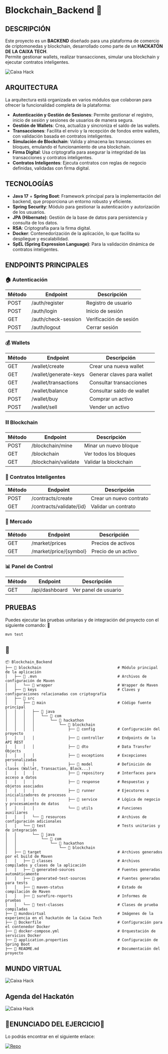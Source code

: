 # Blockchain_Backend 🚀

## DESCRIPCIÓN
Este proyecto es un **BACKEND** diseñado para una plataforma de comercio de criptomonedas y blockchain, desarrollado como parte de un **HACKATÓN DE LA CAIXA TECH**.  
Permite gestionar wallets, realizar transacciones, simular una blockchain y ejecutar contratos inteligentes.

![Caixa Hack](mundovirtual/caixa%20hack.png)


## ARQUITECTURA
La arquitectura está organizada en varios módulos que colaboran para ofrecer la funcionalidad completa de la plataforma:

- **Autenticación y Gestión de Sesiones**: Permite gestionar el registro, inicio de sesión y sesiones de usuarios de manera segura.
- **Gestión de Wallets**: Crea, actualiza y sincroniza el saldo de las wallets.
- **Transacciones**: Facilita el envío y la recepción de fondos entre wallets, con validación basada en contratos inteligentes.
- **Simulación de Blockchain**: Valida y almacena las transacciones en bloques, emulando el funcionamiento de una blockchain.
- **Firma Digital**: Usa criptografía para asegurar la integridad de las transacciones y contratos inteligentes.
- **Contratos Inteligentes**: Ejecuta contratos con reglas de negocio definidas, validadas con firma digital.

## TECNOLOGÍAS

- **Java 17** + **Spring Boot**: Framework principal para la implementación del backend, que proporciona un entorno robusto y eficiente.
- **Spring Security**: Módulo para gestionar la autenticación y autorización de los usuarios.
- **JPA (Hibernate)**: Gestión de la base de datos para persistencia y consulta de los datos.
- **RSA**: Criptografía para la firma digital.
- **Docker**: Contenedorización de la aplicación, lo que facilita su despliegue y escalabilidad.
- **SpEL (Spring Expression Language)**: Para la validación dinámica de contratos inteligentes.

## ENDPOINTS PRINCIPALES

### 🏠 Autenticación
| Método | Endpoint               | Descripción               |
|--------|------------------------|---------------------------|
| POST   | /auth/register          | Registro de usuario       |
| POST   | /auth/login             | Inicio de sesión          |
| GET    | /auth/check-session     | Verificación de sesión    |
| POST   | /auth/logout            | Cerrar sesión             |

### 💰 Wallets
| Método | Endpoint               | Descripción               |
|--------|------------------------|---------------------------|
| GET    | /wallet/create          | Crear una nueva wallet    |
| GET    | /wallet/generate-keys   | Generar claves para wallet|
| GET    | /wallet/transactions    | Consultar transacciones   |
| GET    | /wallet/balance         | Consultar saldo de wallet |
| POST   | /wallet/buy             | Comprar un activo         |
| POST   | /wallet/sell            | Vender un activo          |

### ⛓️ Blockchain
| Método | Endpoint               | Descripción               |
|--------|------------------------|---------------------------|
| POST   | /blockchain/mine        | Minar un nuevo bloque     |
| GET    | /blockchain             | Ver todos los bloques     |
| GET    | /blockchain/validate    | Validar la blockchain     |

### 📝 Contratos Inteligentes
| Método | Endpoint               | Descripción               |
|--------|------------------------|---------------------------|
| POST   | /contracts/create       | Crear un nuevo contrato   |
| GET    | /contracts/validate/{id}| Validar un contrato       |

### 🏪 Mercado
| Método | Endpoint               | Descripción               |
|--------|------------------------|---------------------------|
| GET    | /market/prices          | Precios de activos        |
| GET    | /market/price/{symbol}  | Precio de un activo       |

### 📊 Panel de Control
| Método | Endpoint               | Descripción               |
|--------|------------------------|---------------------------|
| GET    | /api/dashboard          | Ver panel de usuario      |


## PRUEBAS

Puedes ejecutar las pruebas unitarias y de integración del proyecto con el siguiente comando: 🧪

```bash
mvn test 
```

## 📂

```plaintext
📦 Blockchain_Backend
├── 📁 blockchain                                  # Módulo principal de la aplicación
│   ├── 📁 .mvn                                    # Archivos de configuración de Maven
│   │   └── 📁 wrapper                             # Wrapper de Maven
│   ├── 📁 keys                                    # Claves y configuraciones relacionadas con criptografía
│   ├── 📁 src
│   │   ├── 📁 main                                # Código fuente principal
│   │   │   ├── 📁 java
│   │   │   │   └── 📁 com
│   │   │   │       └── 📁 hackathon
│   │   │   │           └── 📁 blockchain
│   │   │   │               ├── 📁 config          # Configuración del proyecto
│   │   │   │               ├── 📁 controller      # Endpoints de la API REST
│   │   │   │               ├── 📁 dto             # Data Transfer Objects
│   │   │   │               ├── 📁 exceptions      # Excepciones personalizadas
│   │   │   │               ├── 📁 model           # Definición de clases (Wallet, Transaction, Block...)
│   │   │   │               ├── 📁 repository      # Interfaces para acceso a datos
│   │   │   │               ├── 📁 response        # Respuestas y objetos asociados
│   │   │   │               ├── 📁 runner          # Ejecutores o inicializadores de procesos
│   │   │   │               ├── 📁 service         # Lógica de negocio y procesamiento de datos
│   │   │   │               └── 📁 utils           # Funciones auxiliares
│   │   │   └── 📁 resources                       # Archivos de configuración adicionales 
│   │   └── 📁 test                                # Tests unitarios y de integración
│   │       └── 📁 java
│   │           └── 📁 com
│   │               └── 📁 hackathon
│   │                   └── 📁 blockchain
│   ├── 📁 target                                  # Archivos generados por el build de Maven
│   │   ├── 📁 classes                             # Archivos compilados y clases de la aplicación
│   │   ├── 📁 generated-sources                   # Fuentes generadas automáticamente
│   │   ├── 📁 generated-test-sources              # Fuentes generadas para tests
│   │   ├── 📁 maven-status                        # Estado de compilación de Maven
│   │   ├── 📁 surefire-reports                    # Informes de pruebas
│   │   └── 📁 test-classes                        # Clases de prueba compiladas
├── 📁 mundovirtual                                # Imágenes de la experiencia en el hackatón de la Caixa Tech
├── 📜 Dockerfile                                  # Configuración para el contenedor Docker
├── 📜 docker-compose.yml                          # Orquestación de servicios Docker
├── 📜 application.properties                      # Configuración de Spring Boot
├── 📜 README.md                                   # Documentación del proyecto
```

## MUNDO VIRTUAL

![Caixa Hack](mundovirtual/mas.png)

## Agenda del Hackatón

![Caixa Hack](mundovirtual/cosas.png)

## 🔗ENUNCIADO DEL EJERCICIO🔗

Lo podrás encontrar en el siguiente enlace:

[![Repo](https://img.shields.io/badge/GitHub-Repository-blue?style=for-the-badge&logo=github)](https://github.com/JavierRodriguezFontiveros/NUWE/tree/main/Hackathons/caixa/The%20Hack%20Is%20On)
